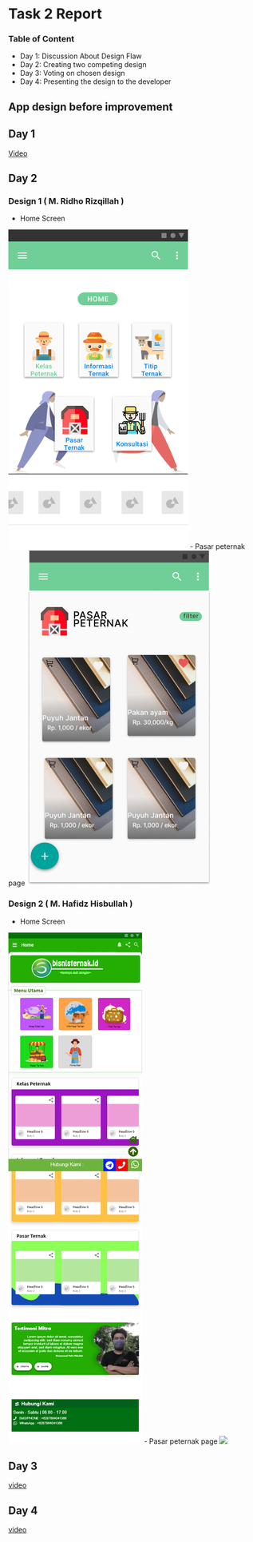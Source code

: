 # Task 2 Report

### **Table of Content** ###

- Day 1: Discussion About Design Flaw
- Day 2: Creating two competing design
- Day 3: Voting on chosen design
- Day 4: Presenting the design to the developer

## App design before improvement


## Day 1 ##
[Video](https://youtu.be/p8_5MEAKcIo)

## Day 2 ##
### Design 1 ( M. Ridho Rizqillah ) ###
- Home Screen
<img src="mockup/Design2/Home.png">
- Pasar peternak page
<img src="mockup/Design2/Pasar-Peternak.png">

### Design 2 ( M. Hafidz Hisbullah ) ###
- Home Screen
<img src="mockup/Home.png">
- Pasar peternak page
<img src="Pasar.png">

## Day 3
[video](https://www.youtube.com/watch?v=wBA7AyuvgWM)

## Day 4
[video](https://www.youtube.com)

